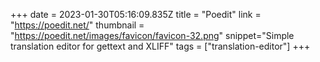 +++
date = 2023-01-30T05:16:09.835Z
title = "Poedit"
link = "https://poedit.net/"
thumbnail = "https://poedit.net/images/favicon/favicon-32.png"
snippet="Simple translation editor for gettext and XLIFF"
tags = ["translation-editor"]
+++
